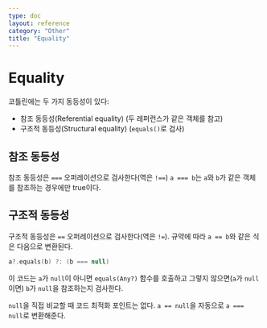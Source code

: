 ```yaml
---
type: doc
layout: reference
category: "Other"
title: "Equality"
---
```


# Equality

코틀린에는 두 가지 동등성이 있다:

* 참조 동등성(Referential equality) (두 레퍼런스가 같은 객체를 참고)
* 구조적 동등성(Structural equality) (`equals()`로 검사)

## 참조 동등성

참조 동등성은 `===` 오퍼레이션으로 검사한다(역은 `!==`)
`a === b`는 `a`와 `b`가 같은 객체를 참조하는 경우에만 true이다.

## 구조적 동등성

구조적 동등성은 `==` 오퍼레이션으로 검사한다(역은 `!=`). 규약에 따라 `a == b`와 같은 식은 다음으로 변환된다.

``` kotlin
a?.equals(b) ?: (b === null)
```

이 코드는 `a`가 `null`이 아니면 `equals(Any?)` 함수를 호출하고 그렇지 않으면(`a`가 `null`이면) `b`가 `null`을 참조하는지 검사한다.

`null`을 직접 비교할 때 코드 최적화 포인트는 없다. `a == null`을 자동으로 `a === null`로 변환해준다.
